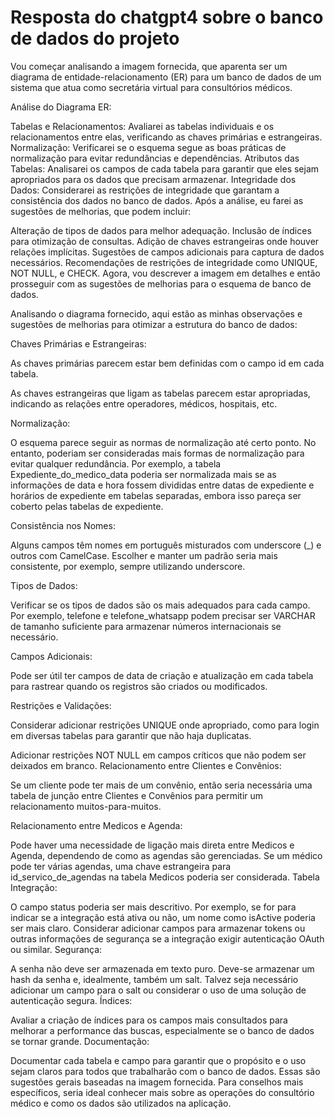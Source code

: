 # Resposta do chatgpt4 sobre o banco de dados do projeto

Vou começar analisando a imagem fornecida, que aparenta ser um diagrama de entidade-relacionamento (ER) para um banco de dados de um sistema que atua como secretária virtual para consultórios médicos.

Análise do Diagrama ER:

Tabelas e Relacionamentos: Avaliarei as tabelas individuais e os relacionamentos entre elas, verificando as chaves primárias e estrangeiras.
Normalização: Verificarei se o esquema segue as boas práticas de normalização para evitar redundâncias e dependências.
Atributos das Tabelas: Analisarei os campos de cada tabela para garantir que eles sejam apropriados para os dados que precisam armazenar.
Integridade dos Dados: Considerarei as restrições de integridade que garantam a consistência dos dados no banco de dados.
Após a análise, eu farei as sugestões de melhorias, que podem incluir:

Alteração de tipos de dados para melhor adequação.
Inclusão de índices para otimização de consultas.
Adição de chaves estrangeiras onde houver relações implícitas.
Sugestões de campos adicionais para captura de dados necessários.
Recomendações de restrições de integridade como UNIQUE, NOT NULL, e CHECK.
Agora, vou descrever a imagem em detalhes e então prosseguir com as sugestões de melhorias para o esquema de banco de dados.

Analisando o diagrama fornecido, aqui estão as minhas observações e sugestões de melhorias para otimizar a estrutura do banco de dados:

Chaves Primárias e Estrangeiras:

As chaves primárias parecem estar bem definidas com o campo id em cada tabela.

As chaves estrangeiras que ligam as tabelas parecem estar apropriadas, indicando as relações entre operadores, médicos, hospitais, etc.

Normalização:

O esquema parece seguir as normas de normalização até certo ponto. No entanto, poderiam ser consideradas mais formas de normalização para evitar qualquer redundância. Por exemplo, a tabela Expediente_do_medico_data poderia ser normalizada mais se as informações de data e hora fossem divididas entre datas de expediente e horários de expediente em tabelas separadas, embora isso pareça ser coberto pelas tabelas de expediente.

Consistência nos Nomes:

Alguns campos têm nomes em português misturados com underscore (_) e outros com CamelCase. Escolher e manter um padrão seria mais consistente, por exemplo, sempre utilizando underscore.

Tipos de Dados:

Verificar se os tipos de dados são os mais adequados para cada campo. Por exemplo, telefone e telefone_whatsapp podem precisar ser VARCHAR de tamanho suficiente para armazenar números internacionais se necessário.

Campos Adicionais:

Pode ser útil ter campos de data de criação e atualização em cada tabela para rastrear quando os registros são criados ou modificados.

Restrições e Validações:

Considerar adicionar restrições UNIQUE onde apropriado, como para login em diversas tabelas para garantir que não haja duplicatas.

Adicionar restrições NOT NULL em campos críticos que não podem ser deixados em branco.
Relacionamento entre Clientes e Convênios:

Se um cliente pode ter mais de um convênio, então seria necessária uma tabela de junção entre Clientes e Convênios para permitir um relacionamento muitos-para-muitos.

Relacionamento entre Medicos e Agenda:

Pode haver uma necessidade de ligação mais direta entre Medicos e Agenda, dependendo de como as agendas são gerenciadas. Se um médico pode ter várias agendas, uma chave estrangeira para id_servico_de_agendas na tabela Medicos poderia ser considerada.
Tabela Integração:

O campo status poderia ser mais descritivo. Por exemplo, se for para indicar se a integração está ativa ou não, um nome como isActive poderia ser mais claro.
Considerar adicionar campos para armazenar tokens ou outras informações de segurança se a integração exigir autenticação OAuth ou similar.
Segurança:

A senha não deve ser armazenada em texto puro. Deve-se armazenar um hash da senha e, idealmente, também um salt. Talvez seja necessário adicionar um campo para o salt ou considerar o uso de uma solução de autenticação segura.
Índices:

Avaliar a criação de índices para os campos mais consultados para melhorar a performance das buscas, especialmente se o banco de dados se tornar grande.
Documentação:

Documentar cada tabela e campo para garantir que o propósito e o uso sejam claros para todos que trabalharão com o banco de dados.
Essas são sugestões gerais baseadas na imagem fornecida. Para conselhos mais específicos, seria ideal conhecer mais sobre as operações do consultório médico e como os dados são utilizados na aplicação.
